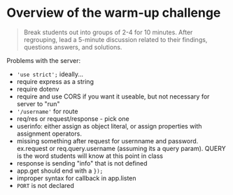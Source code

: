 # Overview of the warm-up challenge

> Break students out into groups of 2-4 for 10 minutes. After regrouping, lead a 5-minute discussion related to their findings, questions answers, and solutions.

Problems with the server:

- `'use strict';` ideally...
- require express as a string
- require dotenv
- require and use CORS if you want it useable, but not necessary for server to "run"
- `'/username'` for route
- req/res or request/response - pick one
- userinfo: either assign as object literal, or assign properties with assignment operators.
- missing something after request for usernname and password. ex.request or req.query.username (assuming its a query param). QUERY is the word students will know at this point in class
- response is sending "info" that is not defined
- app.get should end with a `});`
- improper syntax for callback in app.listen
- `PORT` is not declared
